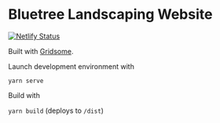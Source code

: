 # Bluetree Landscaping Website

[![Netlify Status](https://api.netlify.com/api/v1/badges/a5daf2e4-29ad-4d75-bb39-224fd85712a3/deploy-status)](https://app.netlify.com/sites/bluetree/deploys)

Built with [Gridsome](https://gridsome.org/).

Launch development environment with

`yarn serve`

Build with

`yarn build` (deploys to `/dist`)
